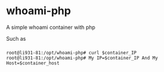 # whoami-php
A simple whoami container with php

Such as 

###
    root@li931-81:/opt/whoami-php# curl $container_IP
    root@li931-81:/opt/whoami-php# My IP=$container_IP And My Host=$container_host
